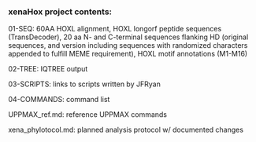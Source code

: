 ### xenaHox project contents:

01-SEQ: 60AA HOXL alignment, HOXL longorf peptide sequences (TransDecoder), 20 aa N- and C-terminal sequences flanking HD (original sequences, and version including sequences with randomized characters appended to fulfill MEME requirement), HOXL motif annotations (M1-M16)

02-TREE: IQTREE output

03-SCRIPTS: links to scripts written by JFRyan

04-COMMANDS: command list

UPPMAX_ref.md: reference UPPMAX commands

xena_phylotocol.md: planned analysis protocol w/ documented changes

